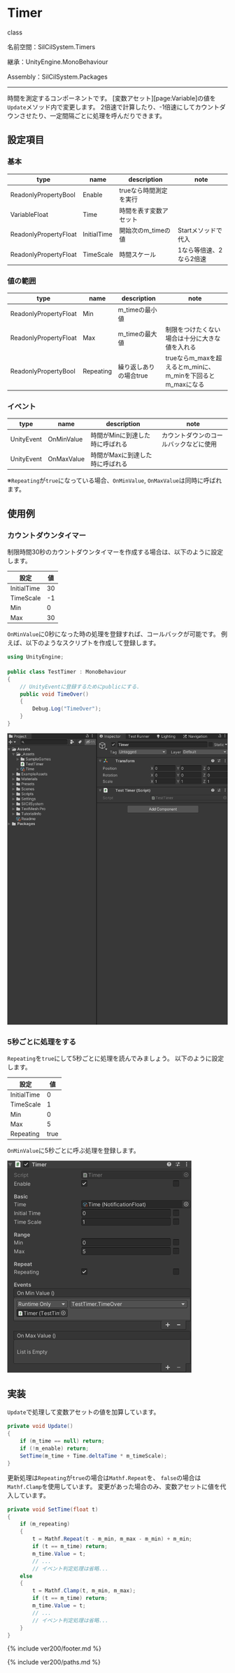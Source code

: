 # Timer

class

名前空間：SilCilSystem.Timers

継承：UnityEngine.MonoBehaviour

Assembly：SilCilSystem.Packages

---

時間を測定するコンポーネントです。
[変数アセット][page:Variable]の値を`Update`メソッド内で変更します。
2倍速で計算したり、-1倍速にしてカウントダウンさせたり、一定間隔ごとに処理を呼んだりできます。

## 設定項目

### 基本

|type|name|description|note|
|-|-|-|-|
|ReadonlyPropertyBool|Enable|trueなら時間測定を実行||
|VariableFloat|Time|時間を表す変数アセット||
|ReadonlyPropertyFloat|InitialTime|開始次のm_timeの値|Startメソッドで代入|
|ReadonlyPropertyFloat|TimeScale|時間スケール|1なら等倍速、2なら2倍速|

### 値の範囲

|type|name|description|note|
|-|-|-|-|
|ReadonlyPropertyFloat|Min|m_timeの最小値||
|ReadonlyPropertyFloat|Max|m_timeの最大値|制限をつけたくない場合は十分に大きな値を入れる|
|ReadonlyPropertyBool|Repeating|繰り返しありの場合true|trueならm_maxを超えるとm_minに、m_minを下回るとm_maxになる|

### イベント

|type|name|description|note|
|-|-|-|-|
|UnityEvent|OnMinValue|時間がMinに到達した時に呼ばれる|カウントダウンのコールバックなどに使用|
|UnityEvent|OnMaxValue|時間がMaxに到達した時に呼ばれる||

※`Repeating`が`true`になっている場合、`OnMinValue`, `OnMaxValue`は同時に呼ばれます。

## 使用例

### カウントダウンタイマー

制限時間30秒のカウントダウンタイマーを作成する場合は、以下のように設定します。

|設定|値|
|-|-|
|InitialTime|30|
|TimeScale|-1|
|Min|0|
|Max|30|

`OnMinValue`に0秒になった時の処理を登録すれば、コールバックが可能です。
例えば、以下のようなスクリプトを作成して登録します。

```cs
using UnityEngine;

public class TestTimer : MonoBehaviour
{
    // UnityEventに登録するためにpublicにする.
    public void TimeOver()
    {
        Debug.Log("TimeOver");
    }
}
```

![カウントダウンタイマーをつくる][fig:CountDownTimer]

### 5秒ごとに処理をする

`Repeating`を`true`にして5秒ごとに処理を読んでみましょう。
以下のように設定します。

|設定|値|
|-|-|
|InitialTime|0|
|TimeScale|1|
|Min|0|
|Max|5|
|Repeating|true|

`OnMinValue`に5秒ごとに呼ぶ処理を登録します。

![5秒ごとに処理を行うタイマーを設定する][fig:RepeatingTimer]

## 実装

`Update`で処理して変数アセットの値を加算しています。

```cs
private void Update()
{
    if (m_time == null) return;
    if (!m_enable) return;
    SetTime(m_time + Time.deltaTime * m_timeScale);
}
```

更新処理は`Repeating`が`true`の場合は`Mathf.Repeat`を、
`false`の場合は`Mathf.Clamp`を使用しています。
変更があった場合のみ、変数アセットに値を代入しています。

```cs
private void SetTime(float t)
{
    if (m_repeating)
    {
        t = Mathf.Repeat(t - m_min, m_max - m_min) + m_min;
        if (t == m_time) return;
        m_time.Value = t;
        // ...
        // イベント判定処理は省略...
    else
    {
        t = Mathf.Clamp(t, m_min, m_max);
        if (t == m_time) return;
        m_time.Value = t;
        // ...
        // イベント判定処理は省略...
    }
}
```

<!--- footer --->

{% include ver200/footer.md %}

<!--- 参照 --->

{% include ver200/paths.md %}

[fig:CountDownTimer]: Figures/CountDownTimer.gif
[fig:RepeatingTimer]: Figures/RepeatingTimer.png
